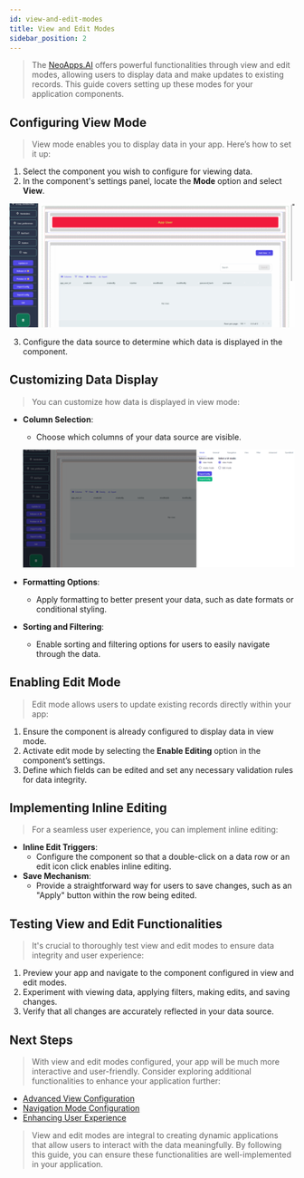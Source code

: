```yaml
---
id: view-and-edit-modes
title: View and Edit Modes
sidebar_position: 2
---
```


> The [NeoApps.AI](https://neoapps.ai/) offers powerful functionalities through view and edit modes, allowing users to display data and make updates to existing records. This guide covers setting up these modes for your application components.

## Configuring View Mode

> View mode enables you to display data in your app. Here’s how to set it up:

1. Select the component you wish to configure for viewing data.
2. In the component's settings panel, locate the **Mode** option and select **View**.

![Selecting View Mode](../../../static/img/view_mode_selection.gif)

3. Configure the data source to determine which data is displayed in the component.

<!-- ![View Mode Configuration](/img/neoapps_ai_logo.png) -->

## Customizing Data Display

> You can customize how data is displayed in view mode:

- **Column Selection**:

  - Choose which columns of your data source are visible.

  ![View Feild Changes](../../../static/img/table_view_changes.gif)

- **Formatting Options**:

  - Apply formatting to better present your data, such as date formats or conditional styling.

- **Sorting and Filtering**:
  - Enable sorting and filtering options for users to easily navigate through the data.

<!-- ![Customizing Data Display](/img/neoapps_ai_logo.png) -->

## Enabling Edit Mode

> Edit mode allows users to update existing records directly within your app:

1. Ensure the component is already configured to display data in view mode.
2. Activate edit mode by selecting the **Enable Editing** option in the component’s settings.
3. Define which fields can be edited and set any necessary validation rules for data integrity.

<!-- ![Enabling Edit Mode](/img/neoapps_ai_logo.png) -->

## Implementing Inline Editing

> For a seamless user experience, you can implement inline editing:

- **Inline Edit Triggers**:
  - Configure the component so that a double-click on a data row or an edit icon click enables inline editing.
- **Save Mechanism**:
  - Provide a straightforward way for users to save changes, such as an "Apply" button within the row being edited.

<!-- ![Implementing Inline Editing](/img/neoapps_ai_logo.png) -->

## Testing View and Edit Functionalities

> It's crucial to thoroughly test view and edit modes to ensure data integrity and user experience:

1. Preview your app and navigate to the component configured in view and edit modes.
2. Experiment with viewing data, applying filters, making edits, and saving changes.
3. Verify that all changes are accurately reflected in your data source.

<!-- ![Testing View and Edit Functionalities](/img/neoapps_ai_logo.png) -->

## Next Steps

> With view and edit modes configured, your app will be much more interactive and user-friendly. Consider exploring additional functionalities to enhance your application further:

- [Advanced View Configuration](./grid-view.md)
- [Navigation Mode Configuration](./navigation-mode-configuration.md)
- [Enhancing User Experience](../enhancing-user-experience)

> View and edit modes are integral to creating dynamic applications that allow users to interact with the data meaningfully. By following this guide, you can ensure these functionalities are well-implemented in your application.

